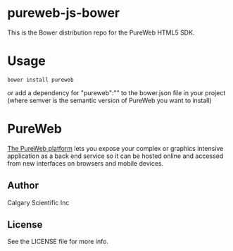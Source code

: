 pureweb-js-bower
================

This is the Bower distribution repo for the PureWeb HTML5 SDK.

# Usage

```bower install pureweb```

or add a dependency for "pureweb":"<semver>" to the bower.json file in your project (where semver is the semantic version of PureWeb you want to install)

# PureWeb

[The PureWeb platform](http://www.calgaryscientific.com/pureweb/) lets you expose your complex or graphics intensive application as a back end service so it can be hosted online and accessed from new interfaces on browsers and mobile devices.

## Author

Calgary Scientific Inc

## License

See the LICENSE file for more info.

